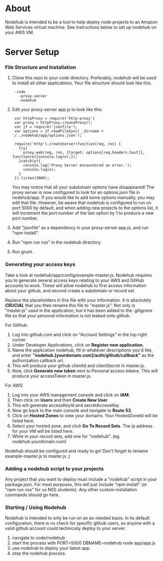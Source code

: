 # About
Nodehub is intended to be a tool to help deploy node projects
to an Amazon Web Services virtual machine. See instructions below
to set up nodehub on your AWS VM.
# Server Setup

### File Structure and Installation
1. Clone this repo to your code directory.
Preferably, nodehub will be used to install all other applications.
Your file structure should look like this.

        -code
          -proxy-server
          -nodehub
2. Edit your proxy-server app.js to look like this:

        var httpProxy = require('http-proxy')
        var proxy = httpProxy.createProxy();
        var jf = require('jsonfile');
        var options = jf.readFileSync(__dirname + '/../nodehub/app/options.json');

        require('http').createServer(function(req, res) {
          try{
            proxy.web(req, res, {target: options[req.headers.host]}, function(e){console.log(e);});
          }catch(e){
            console.log('Proxy Server encountered an error.');
            console.log(e);
          }
        }).listen(3000);
    You may notice that all your subdomain options have disappeared!
    The proxy server is now configured to look for an options.json file in nodehub/app.
    If you would like to add some options manually, you may edit that file. However, be aware that nodehub
    is configured to run on port 5000 by default, and when adding new projects to the options list, it will increment the port
    number of the last option by 1 to produce a new port number.
3. Add "jsonfile" as a dependency in your proxy-server app.js, and run "npm install".
4. Run "npm run nss" in the nodehub directory.
5. Run grunt.

### Generating your access keys
Take a look at nodehub/app/config/example-master.js. Nodehub requires you
to generate several access keys relating to your AWS and GitHub accounts to work.
These will allow nodehub to first access information about your github, and second
create a subdomain or record set.

Replace the placeholders in this file with your information.
It is absolutely ***CRUCIAL*** that you then rename this file to "master.js".
Not only is "master.js" used in the application, but it has been added to the .gitignore
file so that your personal information is not leaked onto github.

For GitHub:
  1. Log into github.com and click on "Account Settings" in the top right corner.
  2. Under Developer Applications, click on **Register new application.**
  3. Name the application nodehub, fill in whatever descriptions you'd like, and enter
  **"nodehub.[yourdomain.com]/auth/github/callback"** as the authorization callback url.
  4. This will produce your github clientId and clientSecret in master.js.
  5. Now, click **Generate new token** next to Personal access tokens. This will produce your accessToken in master.js.

For AWS:
  1. Log into your AWS management console and click on **IAM.**
  2. Then click on **Users** and then **Create New User**
  3. This will generate accessKeyId and secretAccessKey.
  4. Now go back to the main console and navigate to **Route 53**.
  5. Click on **Hosted Zones** to view your domains. Your HostedZoneId will be listed here.
  6. Select your hosted zone, and click **Go To Record Sets**. The ip address for your VM will be listed here.
  7. While in your record sets, add one for "nodehub". (eg. nodehub.yourdomain.com)

Nodehub should be configured and ready to go! Don't forget to rename example-master.js to master.js ;)

### Adding a nodehub script to your projects
Any project that you want to deploy must include a "nodehub" script in your package.json.
For most purposes, this will just include "npm install" (or "npm run nss" for us NSS students).
Any other custom installation commands should go here.

### Starting / Using Nodehub
Nodehub is intended to only be run on an as-needed basis. In its default configuration,
there is no check for specific github users, so anyone with a valid github account could technically deploy
to your server.

1. navigate to code/nodehub
2. start the process with PORT=5000 DBNAME=nodehub node app/app.js
3. use nodehub to deploy your latest app.
4. stop the nodehub process.
